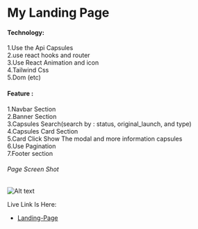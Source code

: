 # My Landing Page
#### Technology:
1.Use the Api Capsules <br />
2.use react hooks and router <br />
3.Use React Animation and icon<br />
4.Tailwind Css <br />
5.Dom (etc)
#### Feature :
1.Navbar Section <br />
2.Banner Section <br />
3.Capsules Search(search  by : status, original_launch, and type) <br />
4.Capsules Card Section  <br />
5.Card Click Show The modal and more information capsules <br />
6.Use Pagination<br />
7.Footer section  <br />

###### Page Screen Shot
![Alt text](https://i.ibb.co/Q9cS0zh/Landing-Page.png)



Live Link Is Here:

- [Landing-Page](https://landingpage-199.netlify.app/) 

